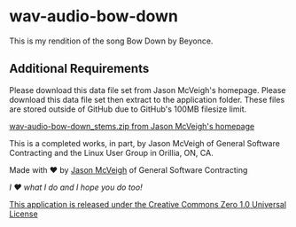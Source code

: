 ﻿# wav-audio-bow-down

This is my rendition of the song Bow Down by Beyonce.

## Additional Requirements
Please download this data file set from Jason McVeigh's homepage. Please download this data file set then extract to the application folder. These files are stored outside of GitHub due to GitHub's 100MB filesize limit.

[wav-audio-bow-down_stems.zip from Jason McVeigh's homepage](http://jmcveigh.gsc-orillia.org/downloads/wav-audio-bow-down_stems.zip)

This is a completed works, in part, by Jason McVeigh of General Software Contracting and the Linux User Group in Orillia, ON, CA.

Made with ♥ by [Jason McVeigh](mailto:jmcveigh@outlook.com) of General Software Contracting

_I ♥ what I do and I hope you do too!_

[This application is released under the Creative Commons Zero 1.0 Universal License](https://creativecommons.org/publicdomain/zero/1.0/)
